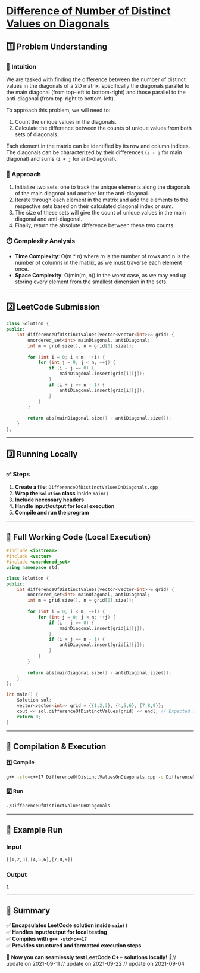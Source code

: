 # **[Difference of Number of Distinct Values on Diagonals](https://leetcode.com/problems/difference-of-number-of-distinct-values-on-diagonals/description/)**  

## **1️⃣ Problem Understanding**  
### **📌 Intuition**  
We are tasked with finding the difference between the number of distinct values in the diagonals of a 2D matrix, specifically the diagonals parallel to the main diagonal (from top-left to bottom-right) and those parallel to the anti-diagonal (from top-right to bottom-left). 

To approach this problem, we will need to:
1. Count the unique values in the diagonals.
2. Calculate the difference between the counts of unique values from both sets of diagonals.

Each element in the matrix can be identified by its row and column indices. The diagonals can be characterized by their differences (`i - j` for main diagonal) and sums (`i + j` for anti-diagonal).

### **🚀 Approach**  
1. Initialize two sets: one to track the unique elements along the diagonals of the main diagonal and another for the anti-diagonal.
2. Iterate through each element in the matrix and add the elements to the respective sets based on their calculated diagonal index or sum.
3. The size of these sets will give the count of unique values in the main diagonal and anti-diagonal.
4. Finally, return the absolute difference between these two counts.

### **⏱️ Complexity Analysis**  
- **Time Complexity**: O(m * n) where m is the number of rows and n is the number of columns in the matrix, as we must traverse each element once.
- **Space Complexity**: O(min(m, n)) in the worst case, as we may end up storing every element from the smallest dimension in the sets.

---  

## **2️⃣ LeetCode Submission**  
```cpp
class Solution {
public:
    int differenceOfDistinctValues(vector<vector<int>>& grid) {
        unordered_set<int> mainDiagonal, antiDiagonal;
        int m = grid.size(), n = grid[0].size();
        
        for (int i = 0; i < m; ++i) {
            for (int j = 0; j < n; ++j) {
                if (i - j == 0) {
                    mainDiagonal.insert(grid[i][j]);
                }
                if (i + j == n - 1) {
                    antiDiagonal.insert(grid[i][j]);
                }
            }
        }
        
        return abs(mainDiagonal.size() - antiDiagonal.size());
    }
};
```  

---  

## **3️⃣ Running Locally**  
### **✅ Steps**  
1. **Create a file**: `DifferenceOfDistinctValuesOnDiagonals.cpp`  
2. **Wrap the `Solution` class** inside `main()`  
3. **Include necessary headers**  
4. **Handle input/output for local execution**  
5. **Compile and run the program**  

---  

## **📝 Full Working Code (Local Execution)**  
```cpp
#include <iostream>
#include <vector>
#include <unordered_set>
using namespace std;

class Solution {
public:
    int differenceOfDistinctValues(vector<vector<int>>& grid) {
        unordered_set<int> mainDiagonal, antiDiagonal;
        int m = grid.size(), n = grid[0].size();
        
        for (int i = 0; i < m; ++i) {
            for (int j = 0; j < n; ++j) {
                if (i - j == 0) {
                    mainDiagonal.insert(grid[i][j]);
                }
                if (i + j == n - 1) {
                    antiDiagonal.insert(grid[i][j]);
                }
            }
        }
        
        return abs(mainDiagonal.size() - antiDiagonal.size());
    }
};

int main() {
    Solution sol;
    vector<vector<int>> grid = {{1,2,3}, {4,5,6}, {7,8,9}};
    cout << sol.differenceOfDistinctValues(grid) << endl; // Expected output: difference in distinct values
    return 0;
}
```  

---  

## **🔧 Compilation & Execution**  
#### **1️⃣ Compile**  
```bash
g++ -std=c++17 DifferenceOfDistinctValuesOnDiagonals.cpp -o DifferenceOfDistinctValuesOnDiagonals
```  

#### **2️⃣ Run**  
```bash
./DifferenceOfDistinctValuesOnDiagonals
```  

---  

## **🎯 Example Run**  
### **Input**  
```
[[1,2,3],[4,5,6],[7,8,9]]
```  
### **Output**  
```
1 
```  

---  

## **📌 Summary**  
✅ **Encapsulates LeetCode solution inside `main()`**  
✅ **Handles input/output for local testing**  
✅ **Compiles with `g++ -std=c++17`**  
✅ **Provides structured and formatted execution steps**  

🚀 **Now you can seamlessly test LeetCode C++ solutions locally!** 🚀// update on 2021-09-11
// update on 2021-09-22
// update on 2021-09-04
